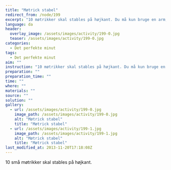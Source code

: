 ```yaml
---
title: "Møtrick stabel"
redirect_from: /node/199
excerpt: "10 møtrikker skal stables på højkant. Du må kun bruge en arm, og du må ikke støtte de stablede møtrikker på nogen måde undervejs."
language: da
header:
  overlay_image: /assets/images/activity/199-0.jpg
  teaser: /assets/images/activity/199-0.jpg
categories: 
  - Det perfekte minut
tags: 
  - Det perfekte minut
aim: ""
instruction: "10 møtrikker skal stables på højkant. Du må kun bruge en arm, og du må ikke støtte de stablede møtrikker på nogen måde undervejs."
preparation: ""
preparation_time: ""
time: ""
where: ""
materials: ""
source: ""
solution: ""
gallery:
  - url: /assets/images/activity/199-0.jpg
    image_path: /assets/images/activity/199-0.jpg
    alt: "Møtrick stabel"
    title: "Møtrick stabel"
  - url: /assets/images/activity/199-1.jpg
    image_path: /assets/images/activity/199-1.jpg
    alt: "Møtrick stabel"
    title: "Møtrick stabel"
last_modified_at: 2013-11-20T17:18:08Z
---
```

10 små møtrikker skal stables på højkant.
